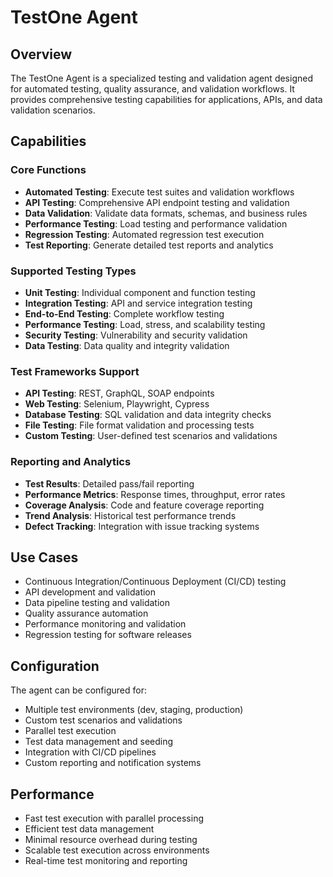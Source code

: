 # TestOne Agent

## Overview

The TestOne Agent is a specialized testing and validation agent designed for automated testing, quality assurance, and validation workflows. It provides comprehensive testing capabilities for applications, APIs, and data validation scenarios.

## Capabilities

### Core Functions

- **Automated Testing**: Execute test suites and validation workflows
- **API Testing**: Comprehensive API endpoint testing and validation
- **Data Validation**: Validate data formats, schemas, and business rules
- **Performance Testing**: Load testing and performance validation
- **Regression Testing**: Automated regression test execution
- **Test Reporting**: Generate detailed test reports and analytics

### Supported Testing Types

- **Unit Testing**: Individual component and function testing
- **Integration Testing**: API and service integration testing
- **End-to-End Testing**: Complete workflow testing
- **Performance Testing**: Load, stress, and scalability testing
- **Security Testing**: Vulnerability and security validation
- **Data Testing**: Data quality and integrity validation

### Test Frameworks Support

- **API Testing**: REST, GraphQL, SOAP endpoints
- **Web Testing**: Selenium, Playwright, Cypress
- **Database Testing**: SQL validation and data integrity checks
- **File Testing**: File format validation and processing tests
- **Custom Testing**: User-defined test scenarios and validations

### Reporting and Analytics

- **Test Results**: Detailed pass/fail reporting
- **Performance Metrics**: Response times, throughput, error rates
- **Coverage Analysis**: Code and feature coverage reporting
- **Trend Analysis**: Historical test performance trends
- **Defect Tracking**: Integration with issue tracking systems

## Use Cases

- Continuous Integration/Continuous Deployment (CI/CD) testing
- API development and validation
- Data pipeline testing and validation
- Quality assurance automation
- Performance monitoring and validation
- Regression testing for software releases

## Configuration

The agent can be configured for:

- Multiple test environments (dev, staging, production)
- Custom test scenarios and validations
- Parallel test execution
- Test data management and seeding
- Integration with CI/CD pipelines
- Custom reporting and notification systems

## Performance

- Fast test execution with parallel processing
- Efficient test data management
- Minimal resource overhead during testing
- Scalable test execution across environments
- Real-time test monitoring and reporting
